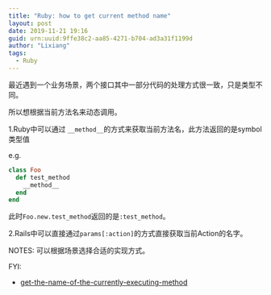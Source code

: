 ```yaml
---
title: "Ruby: how to get current method name"
layout: post
date: 2019-11-21 19:16
guid: urn:uuid:9ffe38c2-aa85-4271-b704-ad3a31f1199d
author: "Lixiang"
tags:
  - Ruby
---
```


最近遇到一个业务场景，两个接口其中一部分代码的处理方式很一致，只是类型不同。

所以想根据当前方法名来动态调用。

1.Ruby中可以通过 `__method__`的方式来获取当前方法名，此方法返回的是symbol类型值

e.g.

```ruby
class Foo
  def test_method
    __method__
  end
end
```
此时`Foo.new.test_method`返回的是`:test_method`。

2.Rails中可以直接通过`params[:action]`的方式直接获取当前Action的名字。

NOTES: 可以根据场景选择合适的实现方式。

FYI:

- [get-the-name-of-the-currently-executing-method](https://stackoverflow.com/questions/199527/get-the-name-of-the-currently-executing-method)
